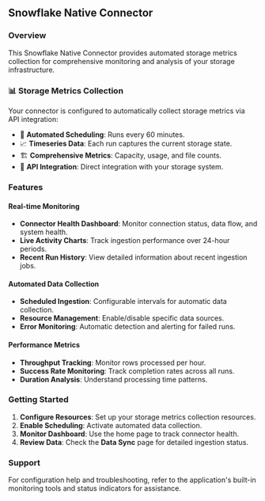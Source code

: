 ## Snowflake Native Connector

### Overview

This Snowflake Native Connector provides automated storage metrics collection for comprehensive monitoring and analysis of your storage infrastructure.

### 📊 Storage Metrics Collection

Your connector is configured to automatically collect storage metrics via API integration:

- 🔄 **Automated Scheduling**: Runs every 60 minutes.
- 📈 **Timeseries Data**: Each run captures the current storage state.
- 🏗️ **Comprehensive Metrics**: Capacity, usage, and file counts.
- 🔗 **API Integration**: Direct integration with your storage system.

### Features

#### Real-time Monitoring
- **Connector Health Dashboard**: Monitor connection status, data flow, and system health.
- **Live Activity Charts**: Track ingestion performance over 24-hour periods.
- **Recent Run History**: View detailed information about recent ingestion jobs.

#### Automated Data Collection
- **Scheduled Ingestion**: Configurable intervals for automatic data collection.
- **Resource Management**: Enable/disable specific data sources.
- **Error Monitoring**: Automatic detection and alerting for failed runs.

#### Performance Metrics
- **Throughput Tracking**: Monitor rows processed per hour.
- **Success Rate Monitoring**: Track completion rates across all runs.
- **Duration Analysis**: Understand processing time patterns.

### Getting Started

1. **Configure Resources**: Set up your storage metrics collection resources.
2. **Enable Scheduling**: Activate automated data collection.
3. **Monitor Dashboard**: Use the home page to track connector health.
4. **Review Data**: Check the **Data Sync** page for detailed ingestion status.

### Support

For configuration help and troubleshooting, refer to the application's built-in monitoring tools and status indicators for assistance.
